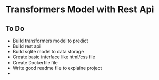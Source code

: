 # Transformers Model with Rest Api

## To Do
* Build transformers model to predict
* Build rest api  
* Build sqlite model to data storage
* Create basic interface like html/css file
* Create Dockerfile file
* Write good readme file to explaine project
*
